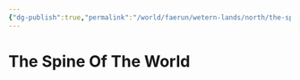 ```yaml
---
{"dg-publish":true,"permalink":"/world/faerun/wetern-lands/north/the-spine-of-the-world/"}
---
```



# The Spine Of The World
